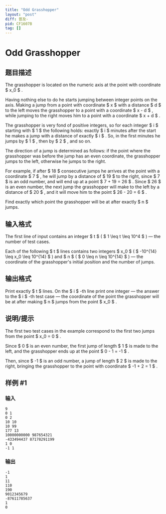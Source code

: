 ```yaml
---
title: "Odd Grasshopper"
layout: "post"
diff: 普及-
pid: CF1607B
tag: []
---
```


# Odd Grasshopper

## 题目描述

The grasshopper is located on the numeric axis at the point with coordinate $ x_0 $ .

Having nothing else to do he starts jumping between integer points on the axis. Making a jump from a point with coordinate $ x $ with a distance $ d $ to the left moves the grasshopper to a point with a coordinate $ x - d $ , while jumping to the right moves him to a point with a coordinate $ x + d $ .

The grasshopper is very fond of positive integers, so for each integer $ i $ starting with $ 1 $ the following holds: exactly $ i $ minutes after the start he makes a jump with a distance of exactly $ i $ . So, in the first minutes he jumps by $ 1 $ , then by $ 2 $ , and so on.

The direction of a jump is determined as follows: if the point where the grasshopper was before the jump has an even coordinate, the grasshopper jumps to the left, otherwise he jumps to the right.

For example, if after $ 18 $ consecutive jumps he arrives at the point with a coordinate $ 7 $ , he will jump by a distance of $ 19 $ to the right, since $ 7 $ is an odd number, and will end up at a point $ 7 + 19 = 26 $ . Since $ 26 $ is an even number, the next jump the grasshopper will make to the left by a distance of $ 20 $ , and it will move him to the point $ 26 - 20 = 6 $ .

Find exactly which point the grasshopper will be at after exactly $ n $ jumps.

## 输入格式

The first line of input contains an integer $ t $ ( $ 1 \leq t \leq 10^4 $ ) — the number of test cases.

Each of the following $ t $ lines contains two integers $ x_0 $ ( $ -10^{14} \leq x_0 \leq 10^{14} $ ) and $ n $ ( $ 0 \leq n \leq 10^{14} $ ) — the coordinate of the grasshopper's initial position and the number of jumps.

## 输出格式

Print exactly $ t $ lines. On the $ i $ -th line print one integer — the answer to the $ i $ -th test case — the coordinate of the point the grasshopper will be at after making $ n $ jumps from the point $ x_0 $ .

## 说明/提示

The first two test cases in the example correspond to the first two jumps from the point $ x_0 = 0 $ .

Since $ 0 $ is an even number, the first jump of length $ 1 $ is made to the left, and the grasshopper ends up at the point $ 0 - 1 = -1 $ .

Then, since $ -1 $ is an odd number, a jump of length $ 2 $ is made to the right, bringing the grasshopper to the point with coordinate $ -1 + 2 = 1 $ .

## 样例 #1

### 输入

```
9
0 1
0 2
10 10
10 99
177 13
10000000000 987654321
-433494437 87178291199
1 0
-1 1
```

### 输出

```
-1
1
11
110
190
9012345679
-87611785637
1
0
```

